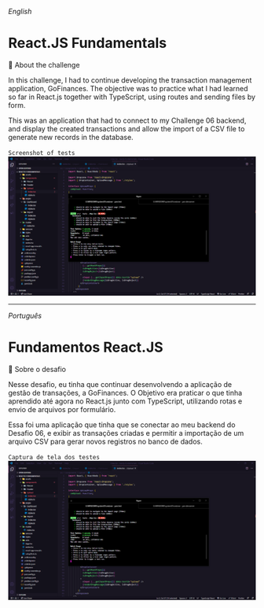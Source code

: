 _English_

# React.JS Fundamentals

🚀 About the challenge

In this challenge, I had to continue developing the transaction management application, GoFinances.
The objective was to practice what I had learned so far in React.js together with TypeScript, using routes and sending files by form.

This was an application that had to connect to my Challenge 06 backend, and display the created transactions and allow the import of a CSV file to generate new records in the database.

`Screenshot of tests`
![](src/assets/cover.png)

---

_Português_

# Fundamentos React.JS

🚀 Sobre o desafio

Nesse desafio, eu tinha que continuar desenvolvendo a aplicação de gestão de transações, a GoFinances.
O Objetivo era praticar o que tinha aprendido até agora no React.js junto com TypeScript, utilizando rotas e envio de arquivos por formulário.

Essa foi uma aplicação que tinha que se conectar ao meu backend do Desafio 06, e exibir as transações criadas e permitir a importação de um arquivo CSV para gerar novos registros no banco de dados.

`Captura de tela dos testes`
![](src/assets/cover.png)
